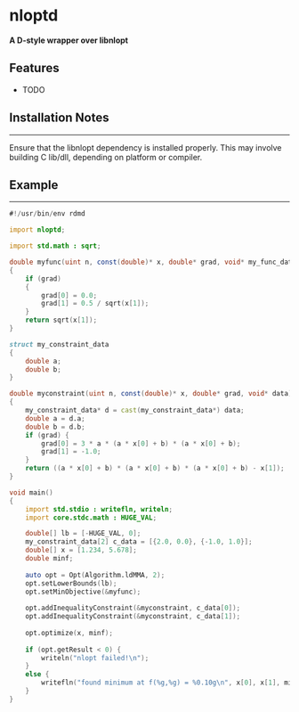nloptd
====
**A D-style wrapper over libnlopt**

Features
--------

* TODO

## Installation Notes
-------
Ensure that the libnlopt dependency is installed properly. This may involve 
building C lib/dll, depending on platform or compiler. 

## Example
-------
```D
#!/usr/bin/env rdmd

import nloptd;

import std.math : sqrt;

double myfunc(uint n, const(double)* x, double* grad, void* my_func_data)
{
    if (grad)
	{
        grad[0] = 0.0;
        grad[1] = 0.5 / sqrt(x[1]);
    }
    return sqrt(x[1]);
}

struct my_constraint_data
{
	double a;
	double b;
}

double myconstraint(uint n, const(double)* x, double* grad, void* data)
{
    my_constraint_data* d = cast(my_constraint_data*) data;
    double a = d.a;
	double b = d.b;
    if (grad) {
        grad[0] = 3 * a * (a * x[0] + b) * (a * x[0] + b);
        grad[1] = -1.0;
    }
    return ((a * x[0] + b) * (a * x[0] + b) * (a * x[0] + b) - x[1]);
}

void main()
{
	import std.stdio : writefln, writeln;
	import core.stdc.math : HUGE_VAL;

	double[] lb = [-HUGE_VAL, 0];
	my_constraint_data[2] c_data = [{2.0, 0.0}, {-1.0, 1.0}];
	double[] x = [1.234, 5.678];
	double minf;
	
	auto opt = Opt(Algorithm.ldMMA, 2);
	opt.setLowerBounds(lb);
	opt.setMinObjective(&myfunc);
	
	opt.addInequalityConstraint(&myconstraint, c_data[0]);
	opt.addInequalityConstraint(&myconstraint, c_data[1]);
	
	opt.optimize(x, minf);
	
	if (opt.getResult < 0) {
		writeln("nlopt failed!\n");
	}
	else {
		writefln("found minimum at f(%g,%g) = %0.10g\n", x[0], x[1], minf);
	}
}
